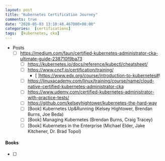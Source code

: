 ```yaml
---
layout: post
title: "Kubernetes Certification Journey"
comments: true
date: "2020-05-03 13:10:48.467000+00:00"
categories:  [certifications]
tags:  [kubernetes, cka]
---
```





* Posts
    - [ ] https://medium.com/faun/certified-kubernetes-administrator-cka-ultimate-guide-238710f9ba73
        * [ ] https://kubernetes.io/docs/reference/kubectl/cheatsheet/
        * [ ] https://www.cncf.io/certification/training/
            * [ ]https://www.edx.org/course/introduction-to-kubernetes#!
        * [ ] https://linuxacademy.com/linux/training/course/name/cloud-native-certified-kubernetes-administrator-cka
        * [ ] https://www.udemy.com/certified-kubernetes-administrator-with-practice-tests/
        * [ ] https://github.com/kelseyhightower/kubernetes-the-hard-way
        * [ ] [Book] Kubernetes Up&Running (Kelsey Hightower, Brendan Burns, Joe Beda)
        * [ ] [Book] Managing Kubernetes (Brendan Burns, Craig Tracey)
        * [ ] [Book] Kubernetes in the Enterprise (Michael Elder, Jake Kitchener, Dr. Brad Topol)
    
#### Books
- [ ] 









